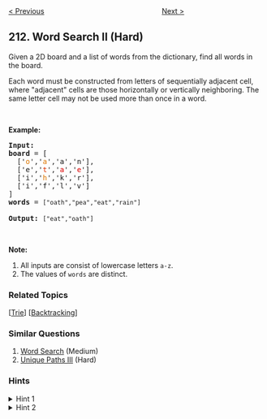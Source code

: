 <!--|This file generated by command(leetcode description); DO NOT EDIT.    |-->
<!--+----------------------------------------------------------------------+-->
<!--|@author    Openset <openset.wang@gmail.com>                           |-->
<!--|@link      https://github.com/openset                                 |-->
<!--|@home      https://github.com/openset/leetcode                        |-->
<!--+----------------------------------------------------------------------+-->

[< Previous](https://github.com/openset/leetcode/tree/master/problems/add-and-search-word-data-structure-design "Add and Search Word - Data structure design")
　　　　　　　　　　　　　　　　
[Next >](https://github.com/openset/leetcode/tree/master/problems/house-robber-ii "House Robber II")

## 212. Word Search II (Hard)

<p>Given a 2D board and a list of words from the dictionary, find all words in the board.</p>

<p>Each word must be constructed from letters of sequentially adjacent cell, where &quot;adjacent&quot; cells are those horizontally or vertically neighboring. The same letter cell may not be used more than once in a word.</p>

<p>&nbsp;</p>

<p><strong>Example:</strong></p>

<pre>
<strong>Input:</strong> 
<b>board </b>= [
  [&#39;<span style="color:#d70">o</span>&#39;,&#39;<span style="color:#d70">a</span>&#39;,&#39;a&#39;,&#39;n&#39;],
  [&#39;e&#39;,&#39;<span style="color:#d30">t</span>&#39;,&#39;<span style="color:#d00">a</span>&#39;,&#39;<span style="color:#d00">e</span>&#39;],
  [&#39;i&#39;,&#39;<span style="color:#d70">h</span>&#39;,&#39;k&#39;,&#39;r&#39;],
  [&#39;i&#39;,&#39;f&#39;,&#39;l&#39;,&#39;v&#39;]
]
<b>words</b> = <code>[&quot;oath&quot;,&quot;pea&quot;,&quot;eat&quot;,&quot;rain&quot;]</code>

<strong>Output:&nbsp;</strong><code>[&quot;eat&quot;,&quot;oath&quot;]</code>
</pre>

<p>&nbsp;</p>

<p><b>Note:</b></p>

<ol>
	<li>All inputs are consist of lowercase letters <code>a-z</code>.</li>
	<li>The values of&nbsp;<code>words</code> are distinct.</li>
</ol>

### Related Topics
  [[Trie](https://github.com/openset/leetcode/tree/master/tag/trie/README.md)]
  [[Backtracking](https://github.com/openset/leetcode/tree/master/tag/backtracking/README.md)]

### Similar Questions
  1. [Word Search](https://github.com/openset/leetcode/tree/master/problems/word-search) (Medium)
  1. [Unique Paths III](https://github.com/openset/leetcode/tree/master/problems/unique-paths-iii) (Hard)

### Hints
<details>
<summary>Hint 1</summary>
You would need to optimize your backtracking to pass the larger test. Could you stop backtracking earlier?
</details>
<details>
<summary>Hint 2</summary>
If the current candidate does not exist in all words&#39; prefix, you could stop backtracking immediately. What kind of data structure could answer such query efficiently? Does a hash table work? Why or why not? How about a Trie? If you would like to learn how to implement a basic trie, please work on this problem: <a href="https://leetcode.com/problems/implement-trie-prefix-tree/">Implement Trie (Prefix Tree)</a> first.
</details>
